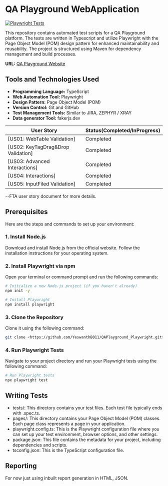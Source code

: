 # QA Playground WebApplication
[![Playwright Tests](https://github.com/YeswanthB011/QAPlayground_Playwright/actions/workflows/playwright.yml/badge.svg)](https://github.com/YeswanthB011/QAPlayground_Playwright/actions/workflows/playwright.yml)

This repository contains automated test scripts for a QA Playground platform. The tests are written in Typescript and utilize Playwright with the Page Object Model (POM) design pattern for enhanced maintainability and reusability. The project is structured using Maven for dependency management and build processes.

**URL:** [QA Playground Website](https://qaplayground.dev/)

## Tools and Technologies Used

- **Programming Language:** TypeScript
- **Web Automation Tool:** Playwright
- **Design Pattern:** Page Object Model (POM)
- **Version Control:** Git and GitHub
- **Test Management Tools:** Similar to JIRA, ZEPHYR / XRAY
- **Data generator Tool:** fakerjs.dev

| User Story                                |  Status(Completed/InProgress)                             |
|-------------------------------------------|-----------------------------------------------------------|
| [US01: WebTable Validation]               |  Completed                                                |
| [US02: KeyTagDrag&Drop Validation]        |  Completed                                                | 
| [US03: Advanced Interactions]             |  Completed                                                |
| [US04: Interactions]                      |  Completed                                                |
| [US05: InputFiled Validation]            |  Completed                                                | 

--FTA user story document for more details.

## Prerequisites

Here are the steps and commands to set up your environment:

### 1. Install Node.js
Download and install Node.js from the official website. Follow the installation instructions for your operating system.

### 2. Install Playwright via npm
Open your terminal or command prompt and run the following commands:

```bash
# Initialize a new Node.js project (if you haven't already)
npm init -y

# Install Playwright
npm install playwright
```

### 3. Clone the Repository
Clone it using the following command:

```bash
git clone <https://github.com/YeswanthB011/QAPlayground_Playwright.git>
```

### 4. Run Playwright Tests
Navigate to your project directory and run your Playwright tests using the following command:

```bash
# Run Playwright tests
npx playwright test
```

## Writing Tests
- tests/: This directory contains your test files. Each test file typically ends with .spec.ts.
- pages/: This directory contains your Page Object Model (POM) classes. Each page class represents a page in your application.
- playwright.config.ts: This is the Playwright configuration file where you can set up your test environment, browser options, and other settings.
- package.json: This file contains the metadata for your project, including dependencies and scripts.
- tsconfig.json: This is the TypeScript configuration file.

## Reporting
For now just using inbuilt report generation in HTML, JSON.



